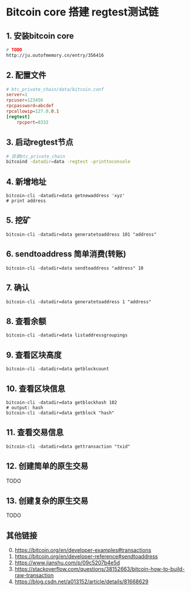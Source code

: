 # Bitcoin core 搭建 regtest测试链

## 1. 安装bitcoin core

```bash
# TODO
http://ju.outofmemory.cn/entry/356416

```

## 2. 配置文件

```conf
# btc_private_chain/data/bitcoin.conf
server=1
rpcuser=123456
rpcpassword=abcdef
rpcallowip=127.0.0.1
[regtest]
    rpcport=8332
```

## 3. 启动regtest节点

```sh
# 目录btc_private_chain
bitcoind -datadir=data -regtest -printtoconsole
```

## 4. 新增地址

```
bitcoin-cli -datadir=data getnewaddress 'xyz'
# print address
```

## 5. 挖矿

```
bitcoin-cli -datadir=data generatetoaddress 101 "address"
```

## 6. sendtoaddress 简单消费(转账)

```
bitcoin-cli -datadir=data sendtoaddress "address" 10
```

## 7. 确认

```
bitcoin-cli -datadir=data generatetoaddress 1 "address"
```

## 8. 查看余额

```
bitcoin-cli -datadir=data listaddressgroupings
```

## 9. 查看区块高度

```
bitcoin-cli -datadir=data getblockcount
```

## 10. 查看区块信息

```
bitcoin-cli -datadir=data getblockhash 102
# output: hash
bitcoin-cli -datadir=data getblock "hash"
```

## 11. 查看交易信息

```
bitcoin-cli -datadir=data gettransaction "txid"
```

## 12. 创建简单的原生交易

TODO

## 13. 创建复杂的原生交易

TODO

## 其他链接

0. https://bitcoin.org/en/developer-examples#transactions
1. https://bitcoin.org/en/developer-reference#sendtoaddress
2. https://www.jianshu.com/p/09c5207b4e5d
3. https://stackoverflow.com/questions/38152663/bitcoin-how-to-build-raw-transaction
4. https://blog.csdn.net/a013152/article/details/81668629